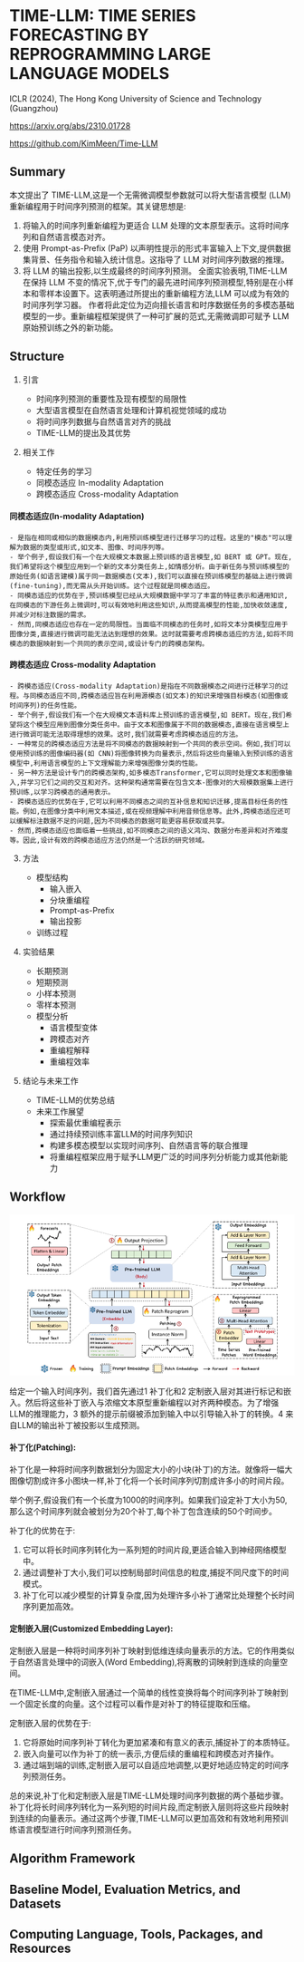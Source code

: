 # TIME-LLM: TIME SERIES FORECASTING BY REPROGRAMMING LARGE LANGUAGE MODELS

ICLR (2024), The Hong Kong University of Science and Technology (Guangzhou)

https://arxiv.org/abs/2310.01728 

https://github.com/KimMeen/Time-LLM 

## Summary
本文提出了 TIME-LLM,这是一个无需微调模型参数就可以将大型语言模型 (LLM) 重新编程用于时间序列预测的框架。其关键思想是:
1. 将输入的时间序列重新编程为更适合 LLM 处理的文本原型表示。这将时间序列和自然语言模态对齐。
2. 使用 Prompt-as-Prefix (PaP) 以声明性提示的形式丰富输入上下文,提供数据集背景、任务指令和输入统计信息。这指导了 LLM 对时间序列数据的推理。
3. 将 LLM 的输出投影,以生成最终的时间序列预测。
全面实验表明,TIME-LLM 在保持 LLM 不变的情况下,优于专门的最先进时间序列预测模型,特别是在小样本和零样本设置下。这表明通过所提出的重新编程方法,LLM 可以成为有效的时间序列学习器。
作者将此定位为迈向擅长语言和时序数据任务的多模态基础模型的一步。重新编程框架提供了一种可扩展的范式,无需微调即可赋予 LLM 原始预训练之外的新功能。
## Structure
1. 引言 
   - 时间序列预测的重要性及现有模型的局限性
   - 大型语言模型在自然语言处理和计算机视觉领域的成功
   - 将时间序列数据与自然语言对齐的挑战
   - TIME-LLM的提出及其优势

2. 相关工作
   - 特定任务的学习
   - 同模态适应 In-modality Adaptation
   - 跨模态适应 Cross-modality Adaptation

#### 同模态适应(In-modality Adaptation)
    - 是指在相同或相似的数据模态内,利用预训练模型进行迁移学习的过程。这里的"模态"可以理解为数据的类型或形式,如文本、图像、时间序列等。
    - 举个例子,假设我们有一个在大规模文本数据上预训练的语言模型,如 BERT 或 GPT。现在,我们希望将这个模型应用到一个新的文本分类任务上,如情感分析。由于新任务与预训练模型的原始任务(如语言建模)属于同一数据模态(文本),我们可以直接在预训练模型的基础上进行微调(fine-tuning),而无需从头开始训练。这个过程就是同模态适应。
    - 同模态适应的优势在于,预训练模型已经从大规模数据中学习了丰富的特征表示和通用知识,在同模态的下游任务上微调时,可以有效地利用这些知识,从而提高模型的性能,加快收敛速度,并减少对标注数据的需求。
    - 然而,同模态适应也存在一定的局限性。当面临不同模态的任务时,如将文本分类模型应用于图像分类,直接进行微调可能无法达到理想的效果。这时就需要考虑跨模态适应的方法,如将不同模态的数据映射到一个共同的表示空间,或设计专门的跨模态架构。
#### 跨模态适应 Cross-modality Adaptation
    - 跨模态适应(Cross-modality Adaptation)是指在不同数据模态之间进行迁移学习的过程。与同模态适应不同,跨模态适应旨在利用源模态(如文本)的知识来增强目标模态(如图像或时间序列)的任务性能。
    - 举个例子,假设我们有一个在大规模文本语料库上预训练的语言模型,如 BERT。现在,我们希望将这个模型应用到图像分类任务中。由于文本和图像属于不同的数据模态,直接在语言模型上进行微调可能无法取得理想的效果。这时,我们就需要考虑跨模态适应的方法。
    - 一种常见的跨模态适应方法是将不同模态的数据映射到一个共同的表示空间。例如,我们可以使用预训练的图像编码器(如 CNN)将图像转换为向量表示,然后将这些向量输入到预训练的语言模型中,利用语言模型的上下文理解能力来增强图像分类的性能。
    - 另一种方法是设计专门的跨模态架构,如多模态Transformer,它可以同时处理文本和图像输入,并学习它们之间的交互和对齐。这种架构通常需要在包含文本-图像对的大规模数据集上进行预训练,以学习跨模态的通用表示。
    - 跨模态适应的优势在于,它可以利用不同模态之间的互补信息和知识迁移,提高目标任务的性能。例如,在图像分类中利用文本描述,或在视频理解中利用音频信息等。此外,跨模态适应还可以缓解标注数据不足的问题,因为不同模态的数据可能更容易获取或共享。
    - 然而,跨模态适应也面临着一些挑战,如不同模态之间的语义鸿沟、数据分布差异和对齐难度等。因此,设计有效的跨模态适应方法仍然是一个活跃的研究领域。

3. 方法
   - 模型结构
     - 输入嵌入
     - 分块重编程
     - Prompt-as-Prefix
     - 输出投影
   - 训练过程

4. 实验结果
   - 长期预测
   - 短期预测 
   - 小样本预测
   - 零样本预测
   - 模型分析
     - 语言模型变体
     - 跨模态对齐
     - 重编程解释
     - 重编程效率

5. 结论与未来工作
   - TIME-LLM的优势总结
   - 未来工作展望
     - 探索最优重编程表示
     - 通过持续预训练丰富LLM的时间序列知识
     - 构建多模态模型以实现时间序列、自然语言等的联合推理
     - 将重编程框架应用于赋予LLM更广泛的时间序列分析能力或其他新能力

## Workflow
![alt text](../Figures/TimeLLM_framework.png)

给定一个输入时间序列，我们首先通过1 补丁化和2 定制嵌入层对其进行标记和嵌入。然后将这些补丁嵌入与浓缩文本原型重新编程以对齐两种模态。为了增强LLM的推理能力，3 额外的提示前缀被添加到输入中以引导输入补丁的转换。4 来自LLM的输出补丁被投影以生成预测。

#### 补丁化(Patching):
补丁化是一种将时间序列数据划分为固定大小的小块(补丁)的方法。就像将一幅大图像切割成许多小图块一样,补丁化将一个长时间序列切割成许多小的时间片段。

举个例子,假设我们有一个长度为1000的时间序列。如果我们设定补丁大小为50,那么这个时间序列就会被划分为20个补丁,每个补丁包含连续的50个时间步。

补丁化的优势在于:
1. 它可以将长时间序列转化为一系列短的时间片段,更适合输入到神经网络模型中。
2. 通过调整补丁大小,我们可以控制局部时间信息的粒度,捕捉不同尺度下的时间模式。
3. 补丁化可以减少模型的计算复杂度,因为处理许多小补丁通常比处理整个长时间序列更加高效。

#### 定制嵌入层(Customized Embedding Layer):
定制嵌入层是一种将时间序列补丁映射到低维连续向量表示的方法。它的作用类似于自然语言处理中的词嵌入(Word Embedding),将离散的词映射到连续的向量空间。

在TIME-LLM中,定制嵌入层通过一个简单的线性变换将每个时间序列补丁映射到一个固定长度的向量。这个过程可以看作是对补丁的特征提取和压缩。

定制嵌入层的优势在于:
1. 它将原始时间序列补丁转化为更加紧凑和有意义的表示,捕捉补丁的本质特征。
2. 嵌入向量可以作为补丁的统一表示,方便后续的重编程和跨模态对齐操作。
3. 通过端到端的训练,定制嵌入层可以自适应地调整,以更好地适应特定的时间序列预测任务。

总的来说,补丁化和定制嵌入层是TIME-LLM处理时间序列数据的两个基础步骤。补丁化将长时间序列转化为一系列短的时间片段,而定制嵌入层则将这些片段映射到连续的向量表示。通过这两个步骤,TIME-LLM可以更加高效和有效地利用预训练语言模型进行时间序列预测任务。


## Algorithm Framework
## Baseline Model, Evaluation Metrics, and Datasets
## Computing Language, Tools, Packages, and Resources


